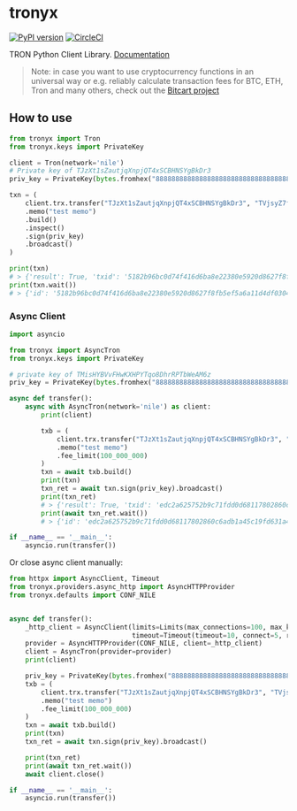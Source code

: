 # tronyx

[![PyPI version](https://badge.fury.io/py/tronyx.svg)](https://pypi.org/project/tronyx/)
[![CircleCI](https://dl.circleci.com/status-badge/img/gh/andelf/tronyx/tree/master.svg?style=svg)](https://dl.circleci.com/status-badge/redirect/gh/andelf/tronyx/tree/master)

TRON Python Client Library. [Documentation](https://tronyx.readthedocs.io/en/latest/index.html)

> Note: in case you want to use cryptocurrency functions in an universal way or e.g. reliably calculate transaction fees for BTC, ETH, Tron and many others, check out the [Bitcart project](https://bitcart.ai)

## How to use

```python
from tronyx import Tron
from tronyx.keys import PrivateKey

client = Tron(network='nile')
# Private key of TJzXt1sZautjqXnpjQT4xSCBHNSYgBkDr3
priv_key = PrivateKey(bytes.fromhex("8888888888888888888888888888888888888888888888888888888888888888"))

txn = (
    client.trx.transfer("TJzXt1sZautjqXnpjQT4xSCBHNSYgBkDr3", "TVjsyZ7fYF3qLF6BQgPmTEZy1xrNNyVAAA", 1_000)
    .memo("test memo")
    .build()
    .inspect()
    .sign(priv_key)
    .broadcast()
)

print(txn)
# > {'result': True, 'txid': '5182b96bc0d74f416d6ba8e22380e5920d8627f8fb5ef5a6a11d4df030459132'}
print(txn.wait())
# > {'id': '5182b96bc0d74f416d6ba8e22380e5920d8627f8fb5ef5a6a11d4df030459132', 'blockNumber': 6415370, 'blockTimeStamp': 1591951155000, 'contractResult': [''], 'receipt': {'net_usage': 283}}
```

### Async Client

```python
import asyncio

from tronyx import AsyncTron
from tronyx.keys import PrivateKey

# private key of TMisHYBVvFHwKXHPYTqo8DhrRPTbWeAM6z
priv_key = PrivateKey(bytes.fromhex("8888888888888888888888888888888888888888888888888888888888888888"))

async def transfer():
    async with AsyncTron(network='nile') as client:
        print(client)

        txb = (
            client.trx.transfer("TJzXt1sZautjqXnpjQT4xSCBHNSYgBkDr3", "TVjsyZ7fYF3qLF6BQgPmTEZy1xrNNyVAAA", 1_000)
            .memo("test memo")
            .fee_limit(100_000_000)
        )
        txn = await txb.build()
        print(txn)
        txn_ret = await txn.sign(priv_key).broadcast()
        print(txn_ret)
        # > {'result': True, 'txid': 'edc2a625752b9c71fdd0d68117802860c6adb1a45c19fd631a41757fa334d72b'}
        print(await txn_ret.wait())
        # > {'id': 'edc2a625752b9c71fdd0d68117802860c6adb1a45c19fd631a41757fa334d72b', 'blockNumber': 10163821, 'blockTimeStamp': 1603368072000, 'contractResult': [''], 'receipt': {'net_usage': 283}}

if __name__ == '__main__':
    asyncio.run(transfer())
```

Or close async client manually:

```python
from httpx import AsyncClient, Timeout
from tronyx.providers.async_http import AsyncHTTPProvider
from tronyx.defaults import CONF_NILE


async def transfer():
    _http_client = AsyncClient(limits=Limits(max_connections=100, max_keepalive_connections=20),
                               timeout=Timeout(timeout=10, connect=5, read=5))
    provider = AsyncHTTPProvider(CONF_NILE, client=_http_client)
    client = AsyncTron(provider=provider)
    print(client)

    priv_key = PrivateKey(bytes.fromhex("8888888888888888888888888888888888888888888888888888888888888888"))
    txb = (
        client.trx.transfer("TJzXt1sZautjqXnpjQT4xSCBHNSYgBkDr3", "TVjsyZ7fYF3qLF6BQgPmTEZy1xrNNyVAAA", 1_000)
        .memo("test memo")
        .fee_limit(100_000_000)
    )
    txn = await txb.build()
    print(txn)
    txn_ret = await txn.sign(priv_key).broadcast()

    print(txn_ret)
    print(await txn_ret.wait())
    await client.close()

if __name__ == '__main__':
    asyncio.run(transfer())
```
